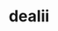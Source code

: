 ---
title: "dealii"
layout: cache
categories: [package, develop-2023-11-05]
meta: {"versions": ["9.4.2"], "compilers": ["gcc@=11.4.0"], "oss": ["ubuntu20.04"], "platforms": ["linux"], "targets": ["x86_64_v3"], "stacks": ["e4s", "root"], "num_specs": 2, "num_specs_by_stack": {"e4s": 2, "root": 2}}
spec_details: [{"hash": "me5iw7kbetpti2vbrrcj4o7tscvcghbl", "compiler": "gcc@=11.4.0", "versions": ["9.4.2"], "os": "ubuntu20.04", "platform": "linux", "target": "x86_64_v3", "variants": ["+adol-c", "+arborx", "+arpack", "+assimp", "build_system=cmake", "build_type=DebugRelease", "+cgal", "+cuda", "cuda_arch=80", "cxxstd=17", "~doc", "+examples", "generator=ninja", "+ginkgo", "+gmsh", "+gsl", "+hdf5", "~int64", "~ipo", "+metis", "+mpi", "+muparser", "~nanoflann", "~netcdf", "+oce", "~optflags", "+p4est", "patches=7869dfa,8a1f7b9,c9884eb", "+petsc", "+platform-introspection", "~python", "+scalapack", "+simplex", "+slepc", "+sundials", "+symengine", "+threads", "~trilinos"], "stacks": ["e4s", "root"], "size": "-", "tarball": "https://binaries.spack.io/releases/develop-2023-11-05/build_cache/linux-ubuntu20.04-x86_64_v3/gcc-11.4.0/dealii-9.4.2/linux-ubuntu20.04-x86_64_v3-gcc-11.4.0-dealii-9.4.2-me5iw7kbetpti2vbrrcj4o7tscvcghbl.spack"}, {"hash": "24sgzpue6lfwmtpxdq64tmjy2kipo3r7", "compiler": "gcc@=11.4.0", "versions": ["9.4.2"], "os": "ubuntu20.04", "platform": "linux", "target": "x86_64_v3", "variants": ["+adol-c", "+arborx", "+arpack", "+assimp", "build_system=cmake", "build_type=DebugRelease", "+cgal", "~cuda", "cxxstd=17", "~doc", "+examples", "generator=ninja", "+ginkgo", "+gmsh", "+gsl", "+hdf5", "~int64", "~ipo", "+metis", "+mpi", "+muparser", "~nanoflann", "~netcdf", "+oce", "~optflags", "+p4est", "patches=7869dfa,8a1f7b9,c9884eb", "+petsc", "+platform-introspection", "~python", "+scalapack", "+simplex", "+slepc", "+sundials", "+symengine", "+threads", "+trilinos"], "stacks": ["e4s", "root"], "size": "-", "tarball": "https://binaries.spack.io/releases/develop-2023-11-05/build_cache/linux-ubuntu20.04-x86_64_v3/gcc-11.4.0/dealii-9.4.2/linux-ubuntu20.04-x86_64_v3-gcc-11.4.0-dealii-9.4.2-24sgzpue6lfwmtpxdq64tmjy2kipo3r7.spack"}]
---